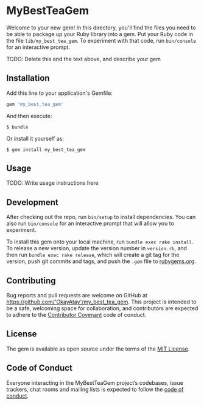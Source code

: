# MyBestTeaGem

Welcome to your new gem! In this directory, you'll find the files you need to be able to package up your Ruby library into a gem. Put your Ruby code in the file `lib/my_best_tea_gem`. To experiment with that code, run `bin/console` for an interactive prompt.

TODO: Delete this and the text above, and describe your gem

## Installation

Add this line to your application's Gemfile:

```ruby
gem 'my_best_tea_gem'
```

And then execute:

    $ bundle

Or install it yourself as:

    $ gem install my_best_tea_gem

## Usage

TODO: Write usage instructions here

## Development

After checking out the repo, run `bin/setup` to install dependencies. You can also run `bin/console` for an interactive prompt that will allow you to experiment.

To install this gem onto your local machine, run `bundle exec rake install`. To release a new version, update the version number in `version.rb`, and then run `bundle exec rake release`, which will create a git tag for the version, push git commits and tags, and push the `.gem` file to [rubygems.org](https://rubygems.org).

## Contributing

Bug reports and pull requests are welcome on GitHub at https://github.com/'OkayAtay'/my_best_tea_gem. This project is intended to be a safe, welcoming space for collaboration, and contributors are expected to adhere to the [Contributor Covenant](http://contributor-covenant.org) code of conduct.

## License

The gem is available as open source under the terms of the [MIT License](https://opensource.org/licenses/MIT).

## Code of Conduct

Everyone interacting in the MyBestTeaGem project’s codebases, issue trackers, chat rooms and mailing lists is expected to follow the [code of conduct](https://github.com/'OkayAtay'/my_best_tea_gem/blob/master/CODE_OF_CONDUCT.md).
